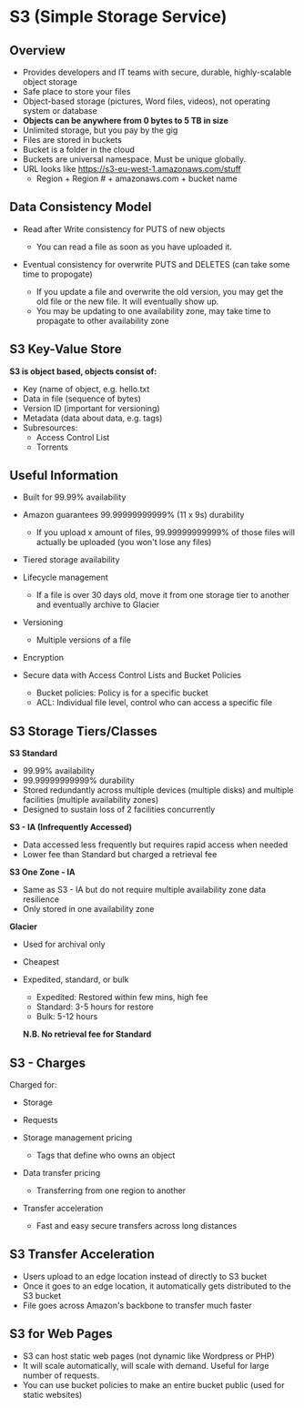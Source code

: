# S3 \(Simple Storage Service\)

## Overview

* Provides developers and IT teams with secure, durable, highly-scalable object storage
* Safe place to store your files
* Object-based storage \(pictures, Word files, videos\), not operating system or database
* **Objects can be anywhere from 0 bytes to 5 TB in size**
* Unlimited storage, but you pay by the gig
* Files are stored in buckets
* Bucket is a folder in the cloud
* Buckets are universal namespace. Must be unique globally.
* URL looks like https://s3-eu-west-1.amazonaws.com/stuff
  * Region + Region \# + amazonaws.com + bucket name

## Data Consistency Model

* Read after Write consistency for PUTS of new objects

  * You can read a file as soon as you have uploaded it.

* Eventual consistency for overwrite PUTS and DELETES \(can take some time to propogate\)
  * If you update a file and overwrite the old version, you may get the old file or the new file. It will eventually show up.
  * You may be updating to one availability zone, may take time to propagate to other availability zone

## S3 Key-Value Store

**S3 is object based, objects consist of:**

* Key \(name of object, e.g. hello.txt
* Data in file \(sequence of bytes\)
* Version ID \(important for versioning\)
* Metadata \(data about data, e.g. tags\)
* Subresources:
  * Access Control List
  * Torrents

## Useful Information

* Built for 99.99% availability
* Amazon guarantees 99.99999999999% \(11 x 9s\) durability

  * If you upload x amount of files, 99.99999999999% of those files will actually be uploaded \(you won't lose any files\) 

* Tiered storage availability 
* Lifecycle management

  * If a file is over 30 days old, move it from one storage tier to another and eventually archive to Glacier 

* Versioning

  * Multiple versions of a file 

* Encryption
* Secure data with Access Control Lists and Bucket Policies
  * Bucket policies: Policy is for a specific bucket
  * ACL: Individual file level, control who can access a specific file

## S3 Storage Tiers/Classes



**S3 Standard**

* 99.99% availability
* 99.99999999999% durability
* Stored redundantly across multiple devices \(multiple disks\) and multiple facilities \(multiple availability zones\)
* Designed to sustain loss of 2 facilities concurrently

**S3 - IA \(Infrequently Accessed\)**

* Data accessed less frequently but requires rapid access when needed
* Lower fee than Standard but charged a retrieval fee

**S3 One Zone - IA**

* Same as S3 - IA but do not require multiple availability zone data resilience
* Only stored in one availability zone

**Glacier**

* Used for archival only
* Cheapest
* Expedited, standard, or bulk

  * Expedited: Restored within few mins, high fee
  * Standard: 3-5 hours for restore
  * Bulk: 5-12 hours

  **N.B. No retrieval fee for Standard**

## S3 - Charges 

Charged for:

* Storage
* Requests
* Storage management pricing

  * Tags that define who owns an object

* Data transfer pricing 

  * Transferring from one region to another

* Transfer acceleration
  * Fast and easy secure transfers across long distances

## S3 Transfer Acceleration

* Users upload to an edge location instead of directly to S3 bucket
* Once it goes to an edge location, it automatically gets distributed to the S3 bucket
* File goes across Amazon's backbone to transfer much faster

## S3 for Web Pages 

* S3 can host static web pages \(not dynamic like Wordpress or PHP\) 
* It will scale automatically, will scale with demand. Useful for large number of requests. 
* You can use bucket policies to make an entire bucket public \(used for static websites\)

